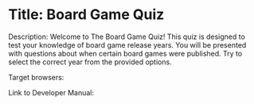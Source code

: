 # Title: Board Game Quiz
Description: 
Welcome to The Board Game Quiz! This quiz is designed to test your knowledge of board game release years. You will be presented with questions about when certain board games were published. Try to select the correct year from the provided options.

Target browsers:






Link to Developer Manual: 
